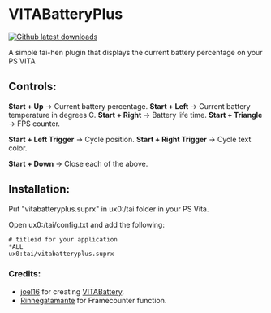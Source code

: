 # VITABatteryPlus
[![Github latest downloads](https://img.shields.io/github/downloads/Electric1447/VITABatteryPlus/total.svg)](https://github.com/Electric1447/VITABatteryPlus/releases/latest)

A simple tai-hen plugin that displays the current battery percentage on your PS VITA

Controls:
--------------------------------------------------------------------------------

**Start + Up** -> Current battery percentage.
**Start + Left** -> Current battery temperature in degrees C.
**Start + Right** -> Battery life time.
**Start + Triangle** -> FPS counter.

**Start + Left Trigger** -> Cycle position.
**Start + Right Trigger** -> Cycle text color.

**Start + Down** -> Close each of the above.


Installation:
--------------------------------------------------------------------------------

Put "vitabatteryplus.suprx" in ux0:/tai folder in your PS Vita.

Open ux0:/tai/config.txt and add the following:

```text
# titleid for your application
*ALL
ux0:tai/vitabatteryplus.suprx
```


### Credits:
- [joel16](https://github.com/joel16) for creating [VITABattery](https://github.com/joel16/VITABattery).
- [Rinnegatamante](https://github.com/Rinnegatamante) for Framecounter function.
